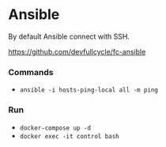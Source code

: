 # Ansible

By default Ansible connect with SSH.

https://github.com/devfullcycle/fc-ansible

### Commands

- `ansible -i hosts-ping-local all -m ping`

### Run

- `docker-compose up -d`
- `docker exec -it control bash`
